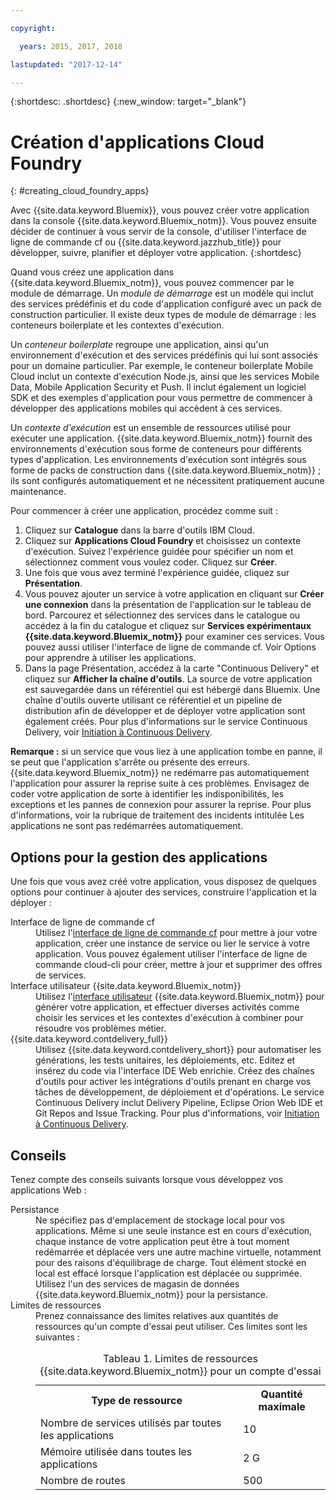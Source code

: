 ```yaml
---

copyright:

  years: 2015, 2017, 2018

lastupdated: "2017-12-14"

---
```


{:shortdesc: .shortdesc}
{:new_window: target="_blank"}

# Création d'applications Cloud Foundry
{: #creating_cloud_foundry_apps}

Avec {{site.data.keyword.Bluemix}}, vous pouvez créer votre application dans la console {{site.data.keyword.Bluemix_notm}}. Vous pouvez ensuite décider de continuer à vous servir de la console, d'utiliser l'interface de ligne de commande cf ou {{site.data.keyword.jazzhub_title}} pour développer, suivre, planifier et déployer votre application.
{:shortdesc}

Quand vous créez une application dans {{site.data.keyword.Bluemix_notm}}, vous pouvez commencer par le module de démarrage. Un *module de démarrage* est un modèle qui inclut des services prédéfinis et du code d'application configuré avec un pack de construction particulier. Il existe deux types de module de démarrage : les conteneurs boilerplate et les contextes d'exécution.

Un *conteneur boilerplate* regroupe une application, ainsi qu'un environnement d'exécution et des services prédéfinis qui lui sont associés pour un domaine particulier. Par exemple, le conteneur boilerplate Mobile Cloud inclut un contexte d'exécution Node.js, ainsi que les services Mobile Data, Mobile Application Security et Push. Il inclut également un logiciel SDK et des exemples d'application pour vous permettre de commencer à développer des applications mobiles qui accèdent à ces services.

Un *contexte d'exécution* est un ensemble de ressources utilisé pour exécuter une application. {{site.data.keyword.Bluemix_notm}} fournit des environnements d'exécution sous forme de conteneurs pour différents types d'application. Les environnements d'exécution sont intégrés sous forme de packs de construction dans {{site.data.keyword.Bluemix_notm}} ; ils sont configurés automatiquement et ne nécessitent pratiquement aucune maintenance.

Pour commencer à créer une application, procédez comme suit :
  1. Cliquez sur **Catalogue** dans la barre d'outils IBM Cloud.
  2. Cliquez sur **Applications Cloud Foundry** et choisissez un contexte d'exécution. Suivez l'expérience guidée pour spécifier un nom et sélectionnez comment vous voulez coder. Cliquez sur **Créer**.
  3. Une fois que vous avez terminé l'expérience guidée, cliquez sur **Présentation**.
  5. Vous pouvez ajouter un service à votre application en cliquant sur **Créer une connexion** dans la présentation de l'application sur le tableau de bord. Parcourez et sélectionnez des services dans le catalogue ou accédez à la fin du catalogue et cliquez sur
**Services expérimentaux {{site.data.keyword.Bluemix_notm}}** pour examiner ces services. Vous pouvez aussi
utiliser l'interface de
ligne de commande cf. Voir Options pour apprendre à utiliser les
applications.
  6. Dans la page Présentation, accédez à la carte "Continuous Delivery" et cliquez sur **Afficher la chaîne d'outils**. La source de votre application est sauvegardée dans un référentiel qui est hébergé dans Bluemix. Une chaîne d'outils ouverte utilisant ce référentiel et un pipeline de distribution afin de développer et de déployer votre application sont également créés. Pour plus d'informations sur le service Continuous Delivery, voir <a href="https://console.ng.bluemix.net/docs/services/ContinuousDelivery/index.html#cd_getting_started">Initiation à Continuous Delivery</a>.

**Remarque :** si un service que vous liez à une application tombe en panne, il se peut que l'application s'arrête ou présente des
erreurs. {{site.data.keyword.Bluemix_notm}} ne redémarre pas automatiquement l'application pour assurer la
reprise suite à ces problèmes. Envisagez de coder votre application de sorte à identifier les indisponibilités, les exceptions et les pannes de connexion pour assurer
la reprise. Pour plus d'informations, voir la rubrique de traitement des incidents intitulée Les applications ne sont pas redémarrées automatiquement.

## Options pour la gestion des applications

Une fois que vous avez créé votre application, vous disposez de quelques options pour continuer à ajouter des services, construire l'application et la déployer :

<dl><dt>Interface de ligne de commande cf</dt>
<dd>Utilisez l'<a href="https://github.com/cloudfoundry/cli#getting-started">interface de ligne de commande cf</a> pour mettre à jour votre application, créer une instance de service ou lier le service à votre application. Vous pouvez également utiliser l'interface de ligne de commande cloud-cli pour créer, mettre à jour et supprimer des offres de services.</dd>
<dt>Interface utilisateur {{site.data.keyword.Bluemix_notm}}</dt>
<dd>Utilisez l'<a href="https://console.bluemix.net/dashboard/apps">interface utilisateur</a> {{site.data.keyword.Bluemix_notm}} pour générer votre application, et effectuer diverses activités comme choisir les services et les contextes d'exécution à combiner pour résoudre vos problèmes métier.</dd>
<dt>{{site.data.keyword.contdelivery_full}}</dt>
<dd>Utilisez {{site.data.keyword.contdelivery_short}} pour automatiser les générations, les tests unitaires, les déploiements, etc. Editez et insérez du code via l'interface IDE Web enrichie. Créez des chaînes d'outils pour activer les intégrations d'outils prenant en charge vos tâches de développement, de déploiement et d'opérations. Le service Continuous Delivery inclut Delivery Pipeline, Eclipse Orion Web IDE et Git Repos and Issue Tracking. Pour plus d'informations, voir <a href="https://console.ng.bluemix.net/docs/services/ContinuousDelivery/index.html#cd_getting_started">Initiation à Continuous Delivery</a>.</dd>
</dl>

## Conseils

Tenez compte des conseils suivants lorsque vous développez vos applications Web :

<dl><dt>Persistance</dt>
<dd>Ne spécifiez pas d'emplacement de stockage local pour vos applications. Même si une seule instance est en cours d'exécution, chaque instance de votre application peut être à tout moment redémarrée et déplacée vers une autre machine virtuelle, notamment pour des raisons d'équilibrage de charge. Tout
élément stocké en local est effacé lorsque l'application est déplacée ou supprimée. Utilisez l'un des services de magasin de données {{site.data.keyword.Bluemix_notm}} pour la
persistance.</dd>
<dt>Limites de ressources</dt>
<dd>Prenez connaissance des limites relatives aux quantités de ressources qu'un compte d'essai peut utiliser. Ces limites sont les suivantes :
<table style="width:100%">
<caption>Tableau 1. Limites de ressources {{site.data.keyword.Bluemix_notm}} pour un compte d'essai</caption>
  <th>Type de ressource</th>	<th>Quantité maximale</th>
<tr><td>Nombre de services utilisés par toutes les applications</td> <td>10</td>
<tr><td>Mémoire utilisée dans toutes les applications</td> <td>	2 G</td>
<tr><td>Nombre de routes</td> <td>500</td>
</table>
</dd>
</dl>
